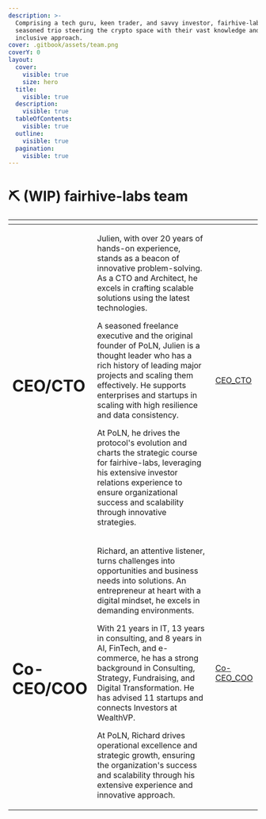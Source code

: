```yaml
---
description: >-
  Comprising a tech guru, keen trader, and savvy investor, fairhive-labs is a
  seasoned trio steering the crypto space with their vast knowledge and
  inclusive approach.
cover: .gitbook/assets/team.png
coverY: 0
layout:
  cover:
    visible: true
    size: hero
  title:
    visible: true
  description:
    visible: true
  tableOfContents:
    visible: true
  outline:
    visible: true
  pagination:
    visible: true
---
```


# ⛏ (WIP) fairhive-labs team

<table data-card-size="large" data-view="cards">
    <thead>
        <tr>
            <th></th>
            <th></th>
            <th data-hidden data-card-cover data-type="files"></th>
        </tr>
    </thead>
    <tbody>
      <tr>
          <td><h1>CEO/CTO</h1></td>
          <td>
              <p>Julien, with over 20 years of hands-on experience, stands as a beacon of innovative problem-solving. As a CTO and Architect, he excels in crafting scalable solutions using the latest technologies.</p>
              <p>A seasoned freelance executive and the original founder of PoLN, Julien is a thought leader who has a rich history of leading major projects and scaling them effectively. He supports enterprises and startups in scaling with high resilience and data consistency.</p>
              <p>At PoLN, he drives the protocol's evolution and charts the strategic course for fairhive-labs, leveraging his extensive investor relations experience to ensure organizational success and scalability through innovative strategies.</p>
          </td>
          <td><a href=".gitbook/assets/whyvra.png">CEO_CTO</a></td>
      </tr>
      <tr>
        <td><h1>Co-CEO/COO</h1></td>
        <td>
            <p>Richard, an attentive listener, turns challenges into opportunities and business needs into solutions. An entrepreneur at heart with a digital mindset, he excels in demanding environments.</p>
            <p>With 21 years in IT, 13 years in consulting, and 8 years in AI, FinTech, and e-commerce, he has a strong background in Consulting, Strategy, Fundraising, and Digital Transformation. He has advised 11 startups and connects Investors at WealthVP.</p>
            <p>At PoLN, Richard drives operational excellence and strategic growth, ensuring the organization's success and scalability through his extensive experience and innovative approach.</p>
        </td>
        <td><a href=".gitbook/assets/richard.jpeg">Co-CEO_COO</a></td>
    </tr>
      <!-- <tr>
          <td>CMO</td>
          <td></td>
          <td></td>
      </tr> -->
    </tbody>
</table>
